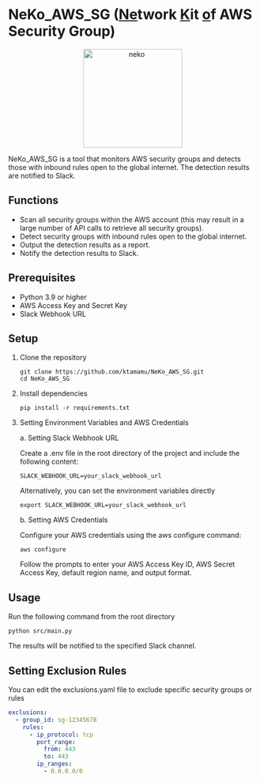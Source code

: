 # NeKo_AWS_SG (<u>Ne</u>twork <u>K</u>it <u>o</u>f AWS Security Group)
<div align="center">
<img src="icon.png" alt="neko" width="200">
</div>

NeKo_AWS_SG is a tool that monitors AWS security groups and detects those with inbound rules open to the global internet. The detection results are notified to Slack.

## Functions

- Scan all security groups within the AWS account (this may result in a large number of API calls to retrieve all security groups).
- Detect security groups with inbound rules open to the global internet.
- Output the detection results as a report.
- Notify the detection results to Slack.

## Prerequisites

- Python 3.9 or higher
- AWS Access Key and Secret Key
- Slack Webhook URL

## Setup

1. Clone the repository
   ```
   git clone https://github.com/ktamamu/NeKo_AWS_SG.git
   cd NeKo_AWS_SG
   ```

2. Install dependencies
   ```
   pip install -r requirements.txt
   ```

3. Setting Environment Variables and AWS Credentials

   a. Setting Slack Webhook URL

   Create a .env file in the root directory of the project and include the following content:

   ```
   SLACK_WEBHOOK_URL=your_slack_webhook_url
   ```

   Alternatively, you can set the environment variables directly

   ```
   export SLACK_WEBHOOK_URL=your_slack_webhook_url
   ```

   b. Setting AWS Credentials

   Configure your AWS credentials using the aws configure command:
   ```
   aws configure
   ```

   Follow the prompts to enter your AWS Access Key ID, AWS Secret Access Key, default region name, and output format.

## Usage

Run the following command from the root directory

```
python src/main.py
```

The results will be notified to the specified Slack channel.

## Setting Exclusion Rules

You can edit the exclusions.yaml file to exclude specific security groups or rules

```yaml
exclusions:
  - group_id: sg-12345678
    rules:
      - ip_protocol: tcp
        port_range:
          from: 443
          to: 443
        ip_ranges:
          - 0.0.0.0/0
```

